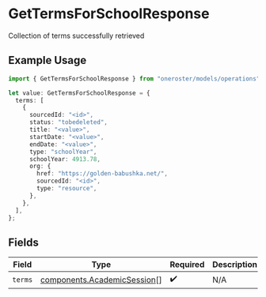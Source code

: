 # GetTermsForSchoolResponse

Collection of terms successfully retrieved

## Example Usage

```typescript
import { GetTermsForSchoolResponse } from "oneroster/models/operations";

let value: GetTermsForSchoolResponse = {
  terms: [
    {
      sourcedId: "<id>",
      status: "tobedeleted",
      title: "<value>",
      startDate: "<value>",
      endDate: "<value>",
      type: "schoolYear",
      schoolYear: 4913.78,
      org: {
        href: "https://golden-babushka.net/",
        sourcedId: "<id>",
        type: "resource",
      },
    },
  ],
};
```

## Fields

| Field                                                                      | Type                                                                       | Required                                                                   | Description                                                                |
| -------------------------------------------------------------------------- | -------------------------------------------------------------------------- | -------------------------------------------------------------------------- | -------------------------------------------------------------------------- |
| `terms`                                                                    | [components.AcademicSession](../../models/components/academicsession.md)[] | :heavy_check_mark:                                                         | N/A                                                                        |